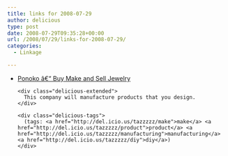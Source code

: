 ```yaml
---
title: links for 2008-07-29
author: delicious
type: post
date: 2008-07-29T09:35:28+00:00
url: /2008/07/29/links-for-2008-07-29/
categories:
  - Linkage

---
```

<ul class="delicious">
  <li>
    <div class="delicious-link">
      <a href="http://www.ponoko.com/">Ponoko â€“ Buy Make and Sell Jewelry</a>
    </div>
    
    <div class="delicious-extended">
      This company will manufacture products that you design.
    </div>
    
    <div class="delicious-tags">
      (tags: <a href="http://del.icio.us/tazzzzz/make">make</a> <a href="http://del.icio.us/tazzzzz/product">product</a> <a href="http://del.icio.us/tazzzzz/manufacturing">manufacturing</a> <a href="http://del.icio.us/tazzzzz/diy">diy</a>)
    </div>
  </li>
</ul>